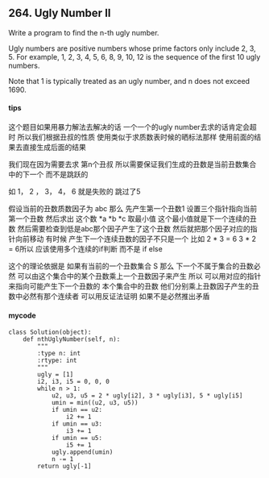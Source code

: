 ## 264. Ugly Number II
Write a program to find the n-th ugly number.

Ugly numbers are positive numbers whose prime factors only include 2, 3, 5. For example, 1, 2, 3, 4, 5, 6, 8, 9, 10, 12 is the sequence of the first 10 ugly numbers.

Note that 1 is typically treated as an ugly number, and n does not exceed 1690.

#### tips
这个题目如果用暴力解法去解决的话 一个一个的ugly number去求的话肯定会超时 
所以我们根据丑叔的性质 使用类似于求质数表时候的晒标法那样 使用前面的结果去直接生成后面的结果

我们现在因为需要去求 第n个丑叔 所以需要保证我们生成的丑数是当前丑数集合中的下一个 而不是跳跃的

如 
1， 2 ， 3， 4， 6 就是失败的 跳过了5

假设当前的丑数质数因子为 abc 那么 先产生第一个丑数1 设置三个指针指向当前第一个丑数 然后求出 这个数 *a *b *c 取最小值 这个最小值就是下一个连续的丑数 然后需要检查到低是abc那个因子产生了这个丑数 然后就把那个因子对应的指针向前移动 有时候 产生下一个连续丑数的因子不只是一个 比如 2 * 3 = 6 3 * 2 = 6所以 应该使用多个连续的if判断 而不是 if else

这个的理论依据是 如果有当前的一个丑数集合 S 那么 下一个不属于集合的丑数必然 可以由这个集合中的某个丑数乘上一个丑数因子来产生 所以 可以用对应的指针来指向可能产生下一个丑数的 本个集合中的丑数 他们分别乘上丑数因子产生的丑数中必然有那个连续者 可以用反证法证明 如果不是必然推出矛盾

#### mycode

```
class Solution(object):
    def nthUglyNumber(self, n):
        """
        :type n: int
        :rtype: int
        """
        ugly = [1]
        i2, i3, i5 = 0, 0, 0
        while n > 1:
            u2, u3, u5 = 2 * ugly[i2], 3 * ugly[i3], 5 * ugly[i5]
            umin = min((u2, u3, u5))
            if umin == u2:
                i2 += 1
            if umin == u3:
                i3 += 1
            if umin == u5:
                i5 += 1
            ugly.append(umin)
            n -= 1
        return ugly[-1]
```
